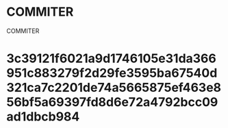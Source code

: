 # COMMITER
COMMITER






# 3c39121f6021a9d1746105e31da366951c883279f2d29fe3595ba67540d321ca7c2201de74a5665875ef463e856bf5a69397fd8d6e72a4792bcc09ad1dbcb984
